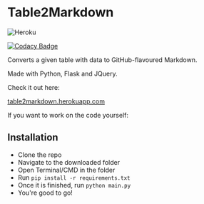 # Table2Markdown

![Heroku](https://heroku-badge.herokuapp.com/?app=heroku-badge&svg=1)

[![Codacy Badge](https://app.codacy.com/project/badge/Grade/02fb8047ed2549c2af10c3ce05db5ee7)](https://www.codacy.com/gh/1Gokul/table2markdown/dashboard?utm_source=github.com&amp;utm_medium=referral&amp;utm_content=1Gokul/table2markdown&amp;utm_campaign=Badge_Grade)


Converts a given table with data to GitHub-flavoured Markdown. 

Made with Python, Flask and JQuery.

Check it out here: 

[table2markdown.herokuapp.com](https://table2markdown.herokuapp.com/)

If you want to work on the code yourself:

## Installation

- Clone the repo
- Navigate to the downloaded folder
- Open Terminal/CMD in the folder
- Run `pip install -r requirements.txt`
- Once it is finished, run `python main.py`
- You're good to go! 